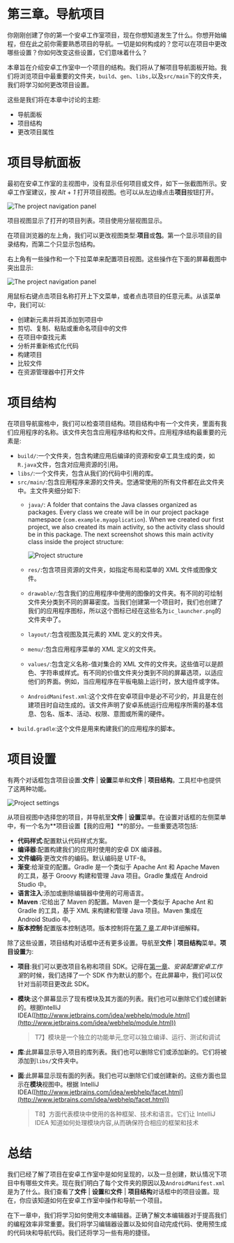 # 第三章。导航项目

你刚刚创建了你的第一个安卓工作室项目，现在你想知道发生了什么。你想开始编程，但在此之前你需要熟悉项目的导航。一切是如何构成的？您可以在项目中更改哪些设置？你如何改变这些设置，它们意味着什么？

本章旨在介绍安卓工作室中一个项目的结构。我们将从了解项目导航面板开始。我们将浏览项目中最重要的文件夹，`build`、`gen`、`libs,`以及`src/main`下的文件夹，我们将学习如何更改项目设置。

这些是我们将在本章中讨论的主题:

*   导航面板
*   项目结构
*   更改项目属性

# 项目导航面板

最初在安卓工作室的主视图中，没有显示任何项目或文件，如下一张截图所示。安卓工作室建议，按 *Alt* + *1* 打开项目视图。也可以从左边缘点击**项目**按钮打开。

![The project navigation panel](graphics/5273OS_03_01.jpg)

项目视图显示了打开的项目列表。项目使用分层视图显示。

在项目浏览器的左上角，我们可以更改视图类型:**项目**或**包**。第一个显示项目的目录结构，而第二个只显示包结构。

右上角有一些操作和一个下拉菜单来配置项目视图。这些操作在下面的屏幕截图中突出显示:

![The project navigation panel](graphics/5273OS_03_02.jpg)

用鼠标右键点击项目名称打开上下文菜单，或者点击项目的任意元素。从该菜单中，我们可以:

*   创建新元素并将其添加到项目中
*   剪切、复制、粘贴或重命名项目中的文件
*   在项目中查找元素
*   分析并重新格式化代码
*   构建项目
*   比较文件
*   在资源管理器中打开文件

# 项目结构

在项目导航窗格中，我们可以检查项目结构。项目结构中有一个文件夹，里面有我们应用程序的名称。该文件夹包含应用程序结构和文件。应用程序结构最重要的元素是:

*   `build/`:一个文件夹，包含构建应用后编译的资源和安卓工具生成的类，如`R.java`文件，包含对应用资源的引用。
*   `libs/`:一个文件夹，包含从我们的代码中引用的库。
*   `src/main/`:包含应用程序来源的文件夹。您通常使用的所有文件都在此文件夹中。主文件夹细分如下:
    *   `java/`: A folder that contains the Java classes organized as packages. Every class we create will be in our project package namespace (`com.example.myapplication`). When we created our first project, we also created its main activity, so the activity class should be in this package. The next screenshot shows this main activity class inside the project structure:

        ![Project structure](graphics/5273OS_03_03.jpg)

    *   `res/`:包含项目资源的文件夹，如指定布局和菜单的 XML 文件或图像文件。
    *   `drawable/`:包含我们的应用程序中使用的图像的文件夹。有不同的可绘制文件夹分类到不同的屏幕密度。当我们创建第一个项目时，我们也创建了我们的应用程序图标，所以这个图标已经在这些名为`ic_launcher.png`的文件夹中了。
    *   `layout/`:包含视图及其元素的 XML 定义的文件夹。
    *   `menu/`:包含应用程序菜单的 XML 定义的文件夹。
    *   `values/`:包含定义名称-值对集合的 XML 文件的文件夹。这些值可以是颜色、字符串或样式。有不同的价值文件夹分类到不同的屏幕选项，以适应他们的界面。例如，当应用程序在平板电脑上运行时，放大组件或字体。
    *   `AndroidManifest.xml`:这个文件在安卓项目中是必不可少的，并且是在创建项目时自动生成的。该文件声明了安卓系统运行应用程序所需的基本信息、包名、版本、活动、权限、意图或所需的硬件。
*   `build.gradle`:这个文件是用来构建我们的应用程序的脚本。

# 项目设置

有两个对话框包含项目设置:**文件** | **设置**菜单和**文件** | **项目结构**。工具栏中也提供了这两种功能。

![Project settings](graphics/5273OS_03_04.jpg)

从项目视图中选择您的项目，并导航至**文件** | **设置**菜单。在设置对话框的左侧菜单中，有一个名为**项目设置【我的应用】**的部分。一些重要选项包括:

*   **代码样式**:配置默认代码样式方案。
*   **编译器**:配置构建我们的应用时使用的安卓 DX 编译器。
*   **文件编码**:更改文件的编码。默认编码是 UTF-8。
*   **渐变**:给渐变的配置。Gradle 是一个类似于 Apache Ant 和 Apache Maven 的工具，基于 Groovy 构建和管理 Java 项目。Gradle 集成在 Android Studio 中。
*   **语言注入**:添加或删除编辑器中使用的可用语言。
*   **Maven** :它给出了 Maven 的配置。Maven 是一个类似于 Apache Ant 和 Gradle 的工具，基于 XML 来构建和管理 Java 项目。Maven 集成在 Android Studio 中。
*   **版本控制**:配置版本控制选项。版本控制将在[第 7 章](07.html "Chapter 7. Tools")*工具*中详细解释。

除了这些设置，项目结构对话框中还有更多设置。导航至**文件** | **项目结构**菜单。**项目设置**为:

*   **项目**:我们可以更改项目名称和项目 SDK。记得在[第一章](01.html "Chapter 1. Installing and Configuring Android Studio")、*安装配置安卓工作室*的时候，我们选择了一个 SDK 作为默认的那个。在此屏幕中，我们可以仅针对当前项目更改此 SDK。
*   **模块**:这个屏幕显示了现有模块及其方面的列表。我们也可以删除它们或创建新的。根据IntelliJ IDEA([http://www.jetbrains.com/idea/webhelp/module.html](http://www.jetbrains.com/idea/webhelp/module.html))

    > T7】模块是一个独立的功能单元,您可以独立编译、运行、测试和调试

*   **库**:此屏幕显示导入项目的库列表。我们也可以删除它们或添加新的。它们将被添加到`libs/`文件夹中。
*   **面**:此屏幕显示现有面的列表。我们也可以删除它们或创建新的。这些方面也显示在**模块**视图中。根据 IntelliJ IDEA([http://www.jetbrains.com/idea/webhelp/facet.html](http://www.jetbrains.com/idea/webhelp/facet.html))

    > T8】方面代表模块中使用的各种框架、技术和语言。它们让 IntelliJ IDEA 知道如何处理模块内容,从而确保符合相应的框架和技术

# 总结

我们已经了解了项目在安卓工作室中是如何呈现的，以及一旦创建，默认情况下项目中有哪些文件夹。现在我们明白了每个文件夹的原因以及`AndroidManifest.xml`是为了什么。我们查看了**文件** | **设置**和**文件** | **项目结构**对话框中的项目设置。现在，你应该知道如何在安卓工作室中操作和导航一个项目。

在下一章中，我们将学习如何使用文本编辑器。正确了解文本编辑器对于提高我们的编程效率非常重要。我们将学习编辑器设置以及如何自动完成代码、使用预生成的代码块和导航代码。我们还将学习一些有用的捷径。